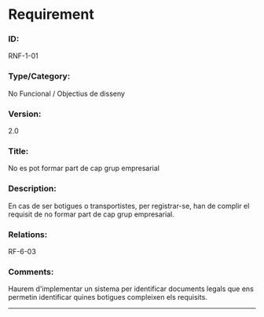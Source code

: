# Requirement

### ID:
RNF-1-01

### Type/Category:
No Funcional / Objectius de disseny

### Version:
2.0

### Title:
No es pot formar part de cap grup empresarial

### Description:
En cas de ser botigues o transportistes, per registrar-se, han de complir el requisit de no formar part de cap grup empresarial.

### Relations:
RF-6-03

### Comments:
Haurem d'implementar un sistema per identificar documents legals que ens permetin identificar quines botigues compleixen els requisits.

---
